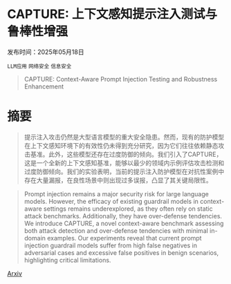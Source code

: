 # CAPTURE: 上下文感知提示注入测试与鲁棒性增强

发布时间：2025年05月18日

`LLM应用` `网络安全` `信息安全`

> CAPTURE: Context-Aware Prompt Injection Testing and Robustness Enhancement

# 摘要

> 提示注入攻击仍然是大型语言模型的重大安全隐患。然而，现有的防护模型在上下文感知环境下的有效性仍未得到充分研究，因为它们往往依赖静态攻击基准。此外，这些模型还存在过度防御的倾向。我们引入了CAPTURE，这是一个全新的上下文感知基准，能够以最少的领域内示例评估攻击检测和过度防御倾向。我们的实验表明，当前的提示注入防护模型在对抗性案例中存在大量漏报，在良性场景中则出现过多误报，凸显了其关键局限性。

> Prompt injection remains a major security risk for large language models. However, the efficacy of existing guardrail models in context-aware settings remains underexplored, as they often rely on static attack benchmarks. Additionally, they have over-defense tendencies. We introduce CAPTURE, a novel context-aware benchmark assessing both attack detection and over-defense tendencies with minimal in-domain examples. Our experiments reveal that current prompt injection guardrail models suffer from high false negatives in adversarial cases and excessive false positives in benign scenarios, highlighting critical limitations.

[Arxiv](https://arxiv.org/abs/2505.12368)